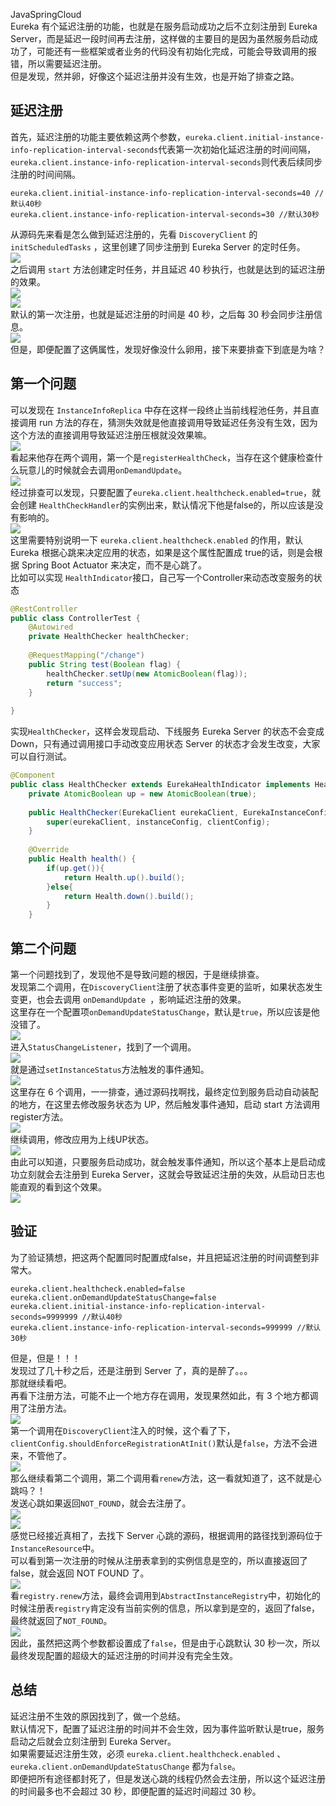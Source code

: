 JavaSpringCloud<br />Eureka 有个延迟注册的功能，也就是在服务启动成功之后不立刻注册到 Eureka Server，而是延迟一段时间再去注册，这样做的主要目的是因为虽然服务启动成功了，可能还有一些框架或者业务的代码没有初始化完成，可能会导致调用的报错，所以需要延迟注册。<br />但是发现，然并卵，好像这个延迟注册并没有生效，也是开始了排查之路。
<a name="COC6s"></a>
## **延迟注册**
首先，延迟注册的功能主要依赖这两个参数，`eureka.client.initial-instance-info-replication-interval-seconds`代表第一次初始化延迟注册的时间间隔，`eureka.client.instance-info-replication-interval-seconds`则代表后续同步注册的时间间隔。
```
eureka.client.initial-instance-info-replication-interval-seconds=40 //默认40秒
eureka.client.instance-info-replication-interval-seconds=30 //默认30秒
```
从源码先来看是怎么做到延迟注册的，先看 `DiscoveryClient` 的 `initScheduledTasks` ，这里创建了同步注册到 Eureka Server 的定时任务。<br />![](https://cdn.nlark.com/yuque/0/2022/jpeg/396745/1658740332069-d6f193d3-0379-4b7e-84ae-ab74cd47b09b.jpeg#clientId=u773c3112-daf5-4&from=paste&id=u09c924d1&originHeight=326&originWidth=1080&originalType=url&ratio=1&rotation=0&showTitle=false&status=done&style=shadow&taskId=ubf39ac4a-c7f8-4710-a443-d6faf36ee42&title=)<br />之后调用 `start` 方法创建定时任务，并且延迟 40 秒执行，也就是达到的延迟注册的效果。<br />![](https://cdn.nlark.com/yuque/0/2022/jpeg/396745/1658740332227-779c0c2d-d2a0-4982-9649-e93ad0a5789f.jpeg#clientId=u773c3112-daf5-4&from=paste&id=ud4d0bce9&originHeight=101&originWidth=1080&originalType=url&ratio=1&rotation=0&showTitle=false&status=done&style=shadow&taskId=ucafc198a-a055-4b2e-9e9a-bd0162f8426&title=)<br />![](https://cdn.nlark.com/yuque/0/2022/jpeg/396745/1658740332075-99205fb8-c609-47aa-baee-a485c9e98a28.jpeg#clientId=u773c3112-daf5-4&from=paste&id=u1b6948cc&originHeight=267&originWidth=1080&originalType=url&ratio=1&rotation=0&showTitle=false&status=done&style=shadow&taskId=uc53931c2-cd08-46f8-abdd-9c007d35bcb&title=)<br />默认的第一次注册，也就是延迟注册的时间是 40 秒，之后每 30 秒会同步注册信息。<br />![](https://cdn.nlark.com/yuque/0/2022/jpeg/396745/1658740332187-0aa06a5b-a389-433e-a1f8-625df8d72d9f.jpeg#clientId=u773c3112-daf5-4&from=paste&id=u458af133&originHeight=475&originWidth=1080&originalType=url&ratio=1&rotation=0&showTitle=false&status=done&style=shadow&taskId=u69b558bd-2a1c-4da3-ba63-5936bde73c3&title=)<br />但是，即便配置了这俩属性，发现好像没什么卵用，接下来要排查下到底是为啥？
<a name="XFlTq"></a>
## **第一个问题**
可以发现在 `InstanceInfoReplica` 中存在这样一段终止当前线程池任务，并且直接调用 run 方法的存在，猜测失效就是他直接调用导致延迟任务没有生效，因为这个方法的直接调用导致延迟注册压根就没效果嘛。<br />![](https://cdn.nlark.com/yuque/0/2022/jpeg/396745/1658740332075-ac77ff78-1c5d-4763-9978-5f92a6383d4d.jpeg#clientId=u773c3112-daf5-4&from=paste&id=uad07a5b9&originHeight=625&originWidth=1080&originalType=url&ratio=1&rotation=0&showTitle=false&status=done&style=shadow&taskId=ud61581f9-d47b-4165-ae77-045d3299bdc&title=)<br />看起来他存在两个调用，第一个是`registerHealthCheck`，当存在这个健康检查什么玩意儿的时候就会去调用`onDemandUpdate`。<br />![](https://cdn.nlark.com/yuque/0/2022/jpeg/396745/1658740332640-70be787a-5213-44d7-b873-c05c0f34b570.jpeg#clientId=u773c3112-daf5-4&from=paste&id=u802da73c&originHeight=431&originWidth=1080&originalType=url&ratio=1&rotation=0&showTitle=false&status=done&style=shadow&taskId=ucc288fdf-bd7f-4b8a-bdc4-cfdcfb6c0f0&title=)<br />经过排查可以发现，只要配置了`eureka.client.healthcheck.enabled=true`，就会创建 `HealthCheckHandler`的实例出来，默认情况下他是false的，所以应该是没有影响的。<br />![](https://cdn.nlark.com/yuque/0/2022/jpeg/396745/1658740332792-d47c899a-1f04-475d-8356-45803e8eccd8.jpeg#clientId=u773c3112-daf5-4&from=paste&id=u59d4346f&originHeight=530&originWidth=1080&originalType=url&ratio=1&rotation=0&showTitle=false&status=done&style=shadow&taskId=u06ea10b9-2473-4e41-bd9a-c1ef19b568f&title=)<br />这里需要特别说明一下 `eureka.client.healthcheck.enabled` 的作用，默认 Eureka 根据心跳来决定应用的状态，如果是这个属性配置成 true的话，则是会根据 Spring Boot Actuator 来决定，而不是心跳了。<br />比如可以实现 `HealthIndicator`接口，自己写一个Controller来动态改变服务的状态
```java
@RestController
public class ControllerTest {
	@Autowired
	private HealthChecker healthChecker;
	
	@RequestMapping("/change")
	public String test(Boolean flag) {
		healthChecker.setUp(new AtomicBoolean(flag));
		return "success";
	}
	
}
```
实现`HealthChecker`，这样会发现启动、下线服务 Eureka Server 的状态不会变成 Down，只有通过调用接口手动改变应用状态 Server 的状态才会发生改变，大家可以自行测试。
```java
@Component
public class HealthChecker extends EurekaHealthIndicator implements HealthIndicator {
	private AtomicBoolean up = new AtomicBoolean(true);
	
	public HealthChecker(EurekaClient eurekaClient, EurekaInstanceConfig instanceConfig, EurekaClientConfig clientConfig) {
		super(eurekaClient, instanceConfig, clientConfig);
	}
	
	@Override
	public Health health() {
		if(up.get()){
			return Health.up().build();
		}else{
			return Health.down().build();
		}
    }
```
<a name="NkQdA"></a>
## **第二个问题**
第一个问题找到了，发现他不是导致问题的根因，于是继续排查。<br />发现第二个调用，在`DiscoveryClient`注册了状态事件变更的监听，如果状态发生变更，也会去调用 `onDemandUpdate `，影响延迟注册的效果。<br />这里存在一个配置项`onDemandUpdateStatusChange`，默认是`true`，所以应该是他没错了。<br />![](https://cdn.nlark.com/yuque/0/2022/jpeg/396745/1658740332720-4076c935-9b46-400c-9e03-22cb5be1a9b2.jpeg#clientId=u773c3112-daf5-4&from=paste&id=u90895549&originHeight=556&originWidth=1080&originalType=url&ratio=1&rotation=0&showTitle=false&status=done&style=shadow&taskId=uc07c6d05-08fe-4c64-bc31-09c736614db&title=)<br />进入`StatusChangeListener`，找到了一个调用。<br />![](https://cdn.nlark.com/yuque/0/2022/jpeg/396745/1658740332754-cec8b820-624d-4811-adba-b6ce5f3c8711.jpeg#clientId=u773c3112-daf5-4&from=paste&id=ueeefd429&originHeight=363&originWidth=1080&originalType=url&ratio=1&rotation=0&showTitle=false&status=done&style=shadow&taskId=u96852c59-8968-48b4-bf9c-9e7c26a60aa&title=)<br />就是通过`setInstanceStatus`方法触发的事件通知。<br />![](https://cdn.nlark.com/yuque/0/2022/jpeg/396745/1658740332850-c715229c-5a52-4d3d-be29-db06712e6bc3.jpeg#clientId=u773c3112-daf5-4&from=paste&id=ueb4e3d6c&originHeight=666&originWidth=1080&originalType=url&ratio=1&rotation=0&showTitle=false&status=done&style=shadow&taskId=u21292695-cd36-4e29-bf28-10fe2da781c&title=)<br />这里存在 6 个调用，一一排查，通过源码找啊找，最终定位到服务启动自动装配的地方，在这里去修改服务状态为 UP，然后触发事件通知，启动 start 方法调用register方法。<br />![](https://cdn.nlark.com/yuque/0/2022/jpeg/396745/1658740333117-c72af940-b2f6-405c-9218-e180f3bb4928.jpeg#clientId=u773c3112-daf5-4&from=paste&id=u8c89d1b6&originHeight=427&originWidth=1080&originalType=url&ratio=1&rotation=0&showTitle=false&status=done&style=shadow&taskId=u8c50f977-d150-4eef-984c-e52782ee2fe&title=)<br />继续调用，修改应用为上线UP状态。<br />![](https://cdn.nlark.com/yuque/0/2022/jpeg/396745/1658740333196-4a6596f4-d953-4382-ba6f-49e36aed05ed.jpeg#clientId=u773c3112-daf5-4&from=paste&id=ua0ef7282&originHeight=303&originWidth=1080&originalType=url&ratio=1&rotation=0&showTitle=false&status=done&style=shadow&taskId=u1de70d15-d14f-48f2-8e3b-be23ad3106a&title=)<br />由此可以知道，只要服务启动成功，就会触发事件通知，所以这个基本上是启动成功立刻就会去注册到 Eureka Server，这就会导致延迟注册的失效，从启动日志也能直观的看到这个效果。<br />![](https://cdn.nlark.com/yuque/0/2022/jpeg/396745/1658740333263-00b30a43-2f9b-4edf-a68a-1bce3ff137aa.jpeg#clientId=u773c3112-daf5-4&from=paste&id=ud17cc233&originHeight=169&originWidth=1080&originalType=url&ratio=1&rotation=0&showTitle=false&status=done&style=shadow&taskId=u0c450c86-0ad7-430e-8cd7-b0fae279bf6&title=)
<a name="RKRUV"></a>
## **验证**
为了验证猜想，把这两个配置同时配置成false，并且把延迟注册的时间调整到非常大。
```
eureka.client.healthcheck.enabled=false
eureka.client.onDemandUpdateStatusChange=false
eureka.client.initial-instance-info-replication-interval-seconds=9999999 //默认40秒
eureka.client.instance-info-replication-interval-seconds=999999 //默认30秒
```
但是，但是！！！<br />发现过了几十秒之后，还是注册到 Server 了，真的是醉了。。。<br />那就继续看吧。<br />再看下注册方法，可能不止一个地方存在调用，发现果然如此，有 3 个地方都调用了注册方法。<br />![](https://cdn.nlark.com/yuque/0/2022/jpeg/396745/1658740333266-cdaab1aa-cb85-4829-8e06-18b0659ad348.jpeg#clientId=u773c3112-daf5-4&from=paste&id=u25758f3f&originHeight=315&originWidth=1080&originalType=url&ratio=1&rotation=0&showTitle=false&status=done&style=shadow&taskId=u28a8ab6d-434b-4b66-8a05-d68c0d0e975&title=)<br />第一个调用在`DiscoveryClient`注入的时候，这个看了下，`clientConfig.shouldEnforceRegistrationAtInit()`默认是`false`，方法不会进来，不管他了。<br />![](https://cdn.nlark.com/yuque/0/2022/jpeg/396745/1658740333284-77855f11-d408-4376-ac3f-614ae09700ce.jpeg#clientId=u773c3112-daf5-4&from=paste&id=u97679187&originHeight=328&originWidth=1080&originalType=url&ratio=1&rotation=0&showTitle=false&status=done&style=shadow&taskId=ua831fd53-e6de-4320-9252-2b8cf69bb34&title=)<br />那么继续看第二个调用，第二个调用看`renew`方法，这一看就知道了，这不就是心跳吗？！<br />发送心跳如果返回`NOT_FOUND`，就会去注册了。<br />![](https://cdn.nlark.com/yuque/0/2022/jpeg/396745/1658740333645-2ab356e0-d732-4d3c-b8f7-094b7414bf2a.jpeg#clientId=u773c3112-daf5-4&from=paste&id=uc6c70924&originHeight=435&originWidth=1080&originalType=url&ratio=1&rotation=0&showTitle=false&status=done&style=shadow&taskId=uc8b7dcf7-360a-48e2-be08-d27ceb08c11&title=)<br />![](https://cdn.nlark.com/yuque/0/2022/jpeg/396745/1658740333585-d8a2ad37-d602-4ec8-b797-e2678956d1f3.jpeg#clientId=u773c3112-daf5-4&from=paste&id=u5be7a108&originHeight=441&originWidth=1080&originalType=url&ratio=1&rotation=0&showTitle=false&status=done&style=shadow&taskId=uaf337725-582a-425a-9067-4a661a5f382&title=)<br />感觉已经接近真相了，去找下 Server 心跳的源码，根据调用的路径找到源码位于`InstanceResource`中。<br />可以看到第一次注册的时候从注册表拿到的实例信息是空的，所以直接返回了 false，就会返回 NOT FOUND 了。<br />![](https://cdn.nlark.com/yuque/0/2022/jpeg/396745/1658740333659-6fd64dee-c83d-4b9f-ae00-bd407fd2eb9b.jpeg#clientId=u773c3112-daf5-4&from=paste&id=uc0f793aa&originHeight=516&originWidth=1080&originalType=url&ratio=1&rotation=0&showTitle=false&status=done&style=shadow&taskId=uc81e1946-976b-4a92-9f87-498bd1f2f86&title=)<br />看`registry.renew`方法，最终会调用到`AbstractInstanceRegistry`中，初始化的时候注册表`registry`肯定没有当前实例的信息，所以拿到是空的，返回了false，最终就返回了`NOT_FOUND`。<br />![](https://cdn.nlark.com/yuque/0/2022/jpeg/396745/1658740333666-9a39efe9-3cdc-48e5-84ca-00aa1d6a6b53.jpeg#clientId=u773c3112-daf5-4&from=paste&id=ub4b1ab80&originHeight=313&originWidth=1080&originalType=url&ratio=1&rotation=0&showTitle=false&status=done&style=shadow&taskId=uc2b84c98-c1c5-4364-bd53-665b3a7883a&title=)<br />因此，虽然把这两个参数都设置成了`false`，但是由于心跳默认 30 秒一次，所以最终发现配置的超级大的延迟注册的时间并没有完全生效。
<a name="cSgqX"></a>
## **总结**
延迟注册不生效的原因找到了，做一个总结。<br />默认情况下，配置了延迟注册的时间并不会生效，因为事件监听默认是true，服务启动之后就会立刻注册到 Eureka Server。<br />如果需要延迟注册生效，必须 `eureka.client.healthcheck.enabled` 、`eureka.client.onDemandUpdateStatusChange` 都为`false`。<br />即便把所有途径都封死了，但是发送心跳的线程仍然会去注册，所以这个延迟注册的时间最多也不会超过 30 秒，即便配置的延迟时间超过 30 秒。

